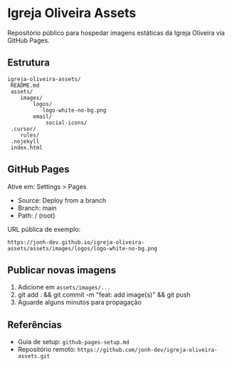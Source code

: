 ﻿# Igreja Oliveira Assets

Repositório público para hospedar imagens estáticas da Igreja Oliveira via GitHub Pages.

## Estrutura

```
igreja-oliveira-assets/
 README.md
 assets/
    images/
        logos/
           logo-white-no-bg.png
        email/
            social-icons/
 .cursor/
    rules/
 .nojekyll
 index.html
```

## GitHub Pages

Ative em: Settings > Pages
- Source: Deploy from a branch
- Branch: main
- Path: / (root)

URL pública de exemplo:
```
https://jonh-dev.github.io/igreja-oliveira-assets/assets/images/logos/logo-white-no-bg.png
```

## Publicar novas imagens
1. Adicione em `assets/images/...`
2. git add . && git commit -m "feat: add image(s)" && git push
3. Aguarde alguns minutos para propagação

## Referências
- Guia de setup: `github-pages-setup.md`
- Repositório remoto: `https://github.com/jonh-dev/igreja-oliveira-assets.git`
